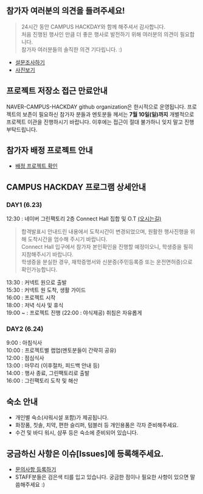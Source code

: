 ## 참가자 여러분의 의견을 들려주세요!
> 24시간 동안 CAMPUS HACKDAY와 함께 해주셔서 감사합니다. <br/>
> 처음 진행된 행사인 만큼 더 좋은 행사로 발전하기 위해 여러분의 의견이 필요합니다. <br/>
> 참가자 여러분들의 솔직한 의견 기다립니다. :)
- [설문조사하기](http://me2.do/xLOmf3Oy) 
- [사진보기](https://github.com/NAVER-CAMPUS-HACKDAY/common/issues/8)

## 프로젝트 저장소 접근 만료안내
NAVER-CAMPUS-HACKDAY github organization은 한시적으로 운영됩니다. 프로젝트의 보존이 필요하신 참가자 분들과 멘토분들 께서는 **7월 10일(일)까지** 개별적으로 프로젝트 이관을 진행하시기 바랍니다. 이후에는 접근이 절대 불가하니 잊지 말고 진행 부탁드립니다.

## 참가자 배정 프로젝트 안내
- [배정 프로젝트 확인](https://github.com/NAVER-CAMPUS-HACKDAY/common/wiki/%EC%B0%B8%EA%B0%80%EC%9E%90-%EB%B0%B0%EC%A0%95-%ED%94%84%EB%A1%9C%EC%A0%9D%ED%8A%B8-%EC%95%88%EB%82%B4)

## CAMPUS HACKDAY 프로그램 상세안내

### DAY1 (6.23)
12:30 : 네이버 그린팩토리 2층 Connect Hall 집합 및 O.T [(오시는길)](http://www.navercorp.com/ko/company/contact.nhn)
> 합격발표시 안내드린 내용에서 도착시간이 변경되었으며, 원활한 행사진행을 위해 도착시간을 엄수해 주시기 바랍니다.<br/>
> Connect Hall 입구에서 참가자 본인확인을 진행할 예정이오니, 학생증을 필히 지참해주시기  바랍니다.<br/>
> 학생증을 분실한 경우, 재학증명서와 신분증(주민등록증 또는 운전면허증)으로 확인가능합니다.<br/>

13:30 : 커넥트 원으로 출발 <br/>
15:30 : 커넥트 원 도착, 생활 가이드<br/>
16:00 : 프로젝트 시작<br/>
18:00 : 저녁 식사 및 휴식<br/>
19:00 ~ : 프로젝트 진행 (22:00 : 야식제공) 취침은 자유롭게<br/>

### DAY2 (6.24)
9:00 : 아침식사<br/>
10:00 : 프로젝트별 랩업(멘토분들이 간략히 공유) <br/>
12:00 : 점심식사<br/>
13:00 : 마무리 (이후절차, 피드백 안내 등)<br/>
14:00 : 행사 종료, 그린팩토리로 출발<br/>
16:00 : 그린팩토리 도착 및 해산<br/>

## 숙소 안내
- 개인별 숙소(샤워시설 포함)가 제공됩니다.<br/>
- 화장품, 칫솔, 치약, 편한 슬리퍼, 텀블러 등 개인용품은 각자 준비해주세요.<br/>
- 수건 및 바디 워시, 샴푸 등은 숙소에 준비되어 있습니다.<br/>

## 궁금하신 사항은 이슈[Issues]에 등록해주세요.
- [문의사항 등록하기](https://github.com/NAVER-CAMPUS-HACKDAY/common/issues)<br/>
- STAFF분들은 검은색 티를 입고 있습니다. 궁금한 점이나 필요한 사항이 있으면 말씀해주세요 :)
